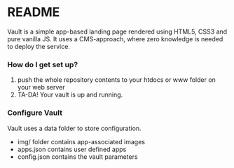 # README #

Vault is a simple app-based landing page rendered using HTML5, CSS3 and pure vanilla JS.
It uses a CMS-approach, where zero knowledge is needed to deploy the service.

### How do I get set up? ###

1. push the whole repository contents to your htdocs or www folder on your web server
2. TA-DA! Your vault is up and running.

### Configure Vault ###

Vault uses a data folder to store configuration.
* img/ folder contains app-associated images
* apps.json contains user defined apps
* config.json contains the vault parameters
